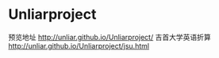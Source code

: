 # Unliarproject
预览地址
http://unliar.github.io/Unliarproject/
吉首大学英语折算
http://unliar.github.io/Unliarproject/jsu.html
